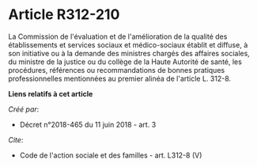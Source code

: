 # Article R312-210

La Commission de l'évaluation et de l'amélioration de la qualité des établissements et services sociaux et médico-sociaux
établit et diffuse, à son initiative ou à la demande des ministres chargés des affaires sociales, du ministre de la justice
ou du collège de la Haute Autorité de santé, les procédures, références ou recommandations de bonnes pratiques
professionnelles mentionnées au premier alinéa de l'article L. 312-8.

**Liens relatifs à cet article**

_Créé par_:

  - Décret n°2018-465 du 11 juin 2018 - art. 3

_Cite_:

  - Code de l'action sociale et des familles - art. L312-8 (V)
